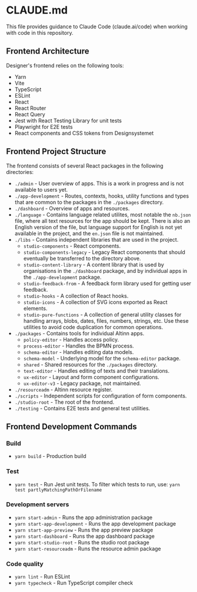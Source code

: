# CLAUDE.md

This file provides guidance to Claude Code (claude.ai/code) when working with code in this repository.

## Frontend Architecture

Designer's frontend relies on the following tools:

- Yarn
- Vite
- TypeScript
- ESLint
- React
- React Router
- React Query
- Jest with React Testing Library for unit tests
- Playwright for E2E tests
- React components and CSS tokens from Designsystemet

## Frontend Project Structure

The frontend consists of several React packages in the following directories:

- `./admin` - User overview of apps. This is a work in progress and is not available to users yet.
- `./app-development` - Routes, contexts, hooks, utility functions and types that are common to the packages in the `./packages` directory.
- `./dashboard` - Overview of apps and resources.
- `./language` - Contains language related utilites, most notable the `nb.json` file, where all text resources for the app should be kept. There is also an English version of the file, but language support for English is not yet available in the project, and the `en.json` file is not maintained.
- `./libs` - Contains independent libraries that are used in the project.
  - `studio-components` - React components.
  - `studio-components-legacy` - Legacy React components that should eventually be transferred to the directory above.
  - `studio-content-library` - A content library that is used by organisations in the `./dashboard` package, and by individual apps in the `./app-development` package.
  - `studio-feedback-from` - A feedback form library used for getting user feedback.
  - `studio-hooks` - A collection of React hooks.
  - `studio-icons` - A collection of SVG icons exported as React elements.
  - `studio-pure-functions` - A collection of general utility classes for handling arrays, blobs, dates, files, numbers, strings, etc. Use these utilities to avoid code duplication for common operations.
- `./packages` - Contains tools for individual Altinn apps.
  - `policy-editor` - Handles access policy.
  - `process-editor` - Handles the BPMN process.
  - `schema-editor` - Handles editing data models.
  - `schema-model` - Underlying model for the `schema-editor` package.
  - `shared` - Shared resources for the `./packages` directory.
  - `text-editor` - Handles editing of texts and their translations.
  - `ux-editor` - Layout and form component configurations.
  - `ux-editor-v3` - Legacy package, not maintained.
- `./resourceadm` - Altinn resource register.
- `./scripts` - Independent scripts for configuration of form components.
- `./studio-root` - The root of the frontend.
- `./testing` - Contains E2E tests and general test utilities.

## Frontend Development Commands

### Build

- `yarn build` - Production build

### Test

- `yarn test` - Run Jest unit tests. To filter which tests to run, use: `yarn test partlyMatchingPathOrFilename`

### Development servers

- `yarn start-admin` - Runs the app administration package
- `yarn start-app-development` - Runs the app development package
- `yarn start-app-preview` - Runs the app preview package
- `yarn start-dashboard` - Runs the app dashboard package
- `yarn start-studio-root` - Runs the studio root package
- `yarn start-resourceadm` - Runs the resource admin package

### Code quality

- `yarn lint` - Run ESLint
- `yarn typecheck` - Run TypeScript compiler check
